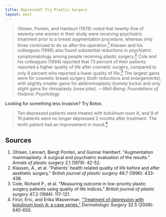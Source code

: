 ```yaml
---
title: Depressed? Try Plastic Surgery
layout: post
---
```


> Ohlsen, Ponten, and Hamburt (1978) noted that twenty-five of seventy-one women in their study were receiving psychiatric treatment prior to a breast augmentation procedure, whereas only three continued to do so after the operation.<a href="#citation-1"><sup>1</sup></a> Klassen and his colleagues (1996) also found substantial reductions in psychiatric symptomatology among people receiving plastic surgery.<a href="#citation-2"><sup>2</sup></a> Cole and his colleagues (1994) reported that 73 percent of their patients reported a higher quality of life after cosmetic surgery, compared to only 6 percent who reported a lower quality of life.<a href="#citation-3"><sup>3</sup></a> The largest gains were for cosmetic breast surgery (both reductions and enlargements), with slightly smaller gains for abdominoplasty (tummy tucks) and only slight gains for rhinoplasty (nose jobs).
<span id="quote-attribute">—<em>Well-Being: Foundations of Hedonic Psychology</em></span>

Looking for something less invasive? Try Botox.
 
> Ten depressed patients were treated with botulinum toxin A, and 9 of 10 patients were no longer depressed 2 months after treatment. The tenth patient had an improvement in mood.<a href="#citation-4"><sup>4</sup></a> 

 
## Sources
 <a name="citation-1"></a>
 1. Ohlsen, Lennart, Bengt Ponten, and Gunnar Hambert. "Augmentation mammaplasty: A surgical and psychiatric evaluation of the results." *Annals of plastic surgery* 2.1 (1979): 42-52.
 <a name="citation-2"></a>
 2. Klassen, A., et al. "Patients' health related quality of life before and after aesthetic surgery." *British journal of plastic surgery* 49.7 (1996): 433-438.
<a name="citation-3"></a>
3. Cole, Richard P., et al. "Measuring outcome in low-priority plastic surgery patients using quality of life indices." *British journal of plastic surgery* 47.2 (1994): 117-121.
<a name="citation-4"></a>
4. Finzi, Eric, and Erika Wasserman. ["Treatment of depression with botulinum toxin A: a case series."](http://www.drfinzi.com/Portals/0/docs/botox.pdf) *Dermatologic Surgery* 32.5 (2006): 645-650.
